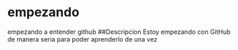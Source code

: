 # empezando
empezando a entender github
##Descripcion
Estoy empezando con GitHub de manera seria para poder aprenderlo de una vez
